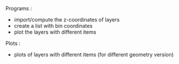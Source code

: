 Programs : 
  - import/compute the z-coordinates of layers
  - create a list with bin coordinates 
  - plot the layers with different items

Plots :
  - plots of layers with different items (for different geometry version)

